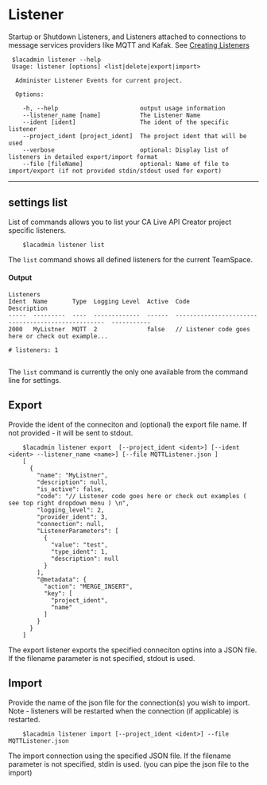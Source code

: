 # Listener
Startup or Shutdown Listeners, and Listeners attached to connections to message services providers like MQTT and Kafak.
See [Creating Listeners](https://docops.ca.com/ca-live-api-creator/5-0/en/creating-listeners)
```
 $lacadmin listener --help
 Usage: listener [options] <list|delete|export|import>

  Administer Listener Events for current project.

  Options:

    -h, --help                       output usage information
    --listener_name [name]           The Listener Name
    --ident [ident]                  The ident of the specific listener
    --project_ident [project_ident]  The project ident that will be used
    --verbose                        optional: Display list of listeners in detailed export/import format
    --file [fileName]                optional: Name of file to import/export (if not provided stdin/stdout used for export)

```


***
## settings list
List of commands allows you to list your CA Live API Creator project specific listeners. 

```
    $lacadmin listener list
```

The `list` command shows all defined listeners for the current TeamSpace.

#### Output
```
Listeners                                                                                                                                                                              
Ident  Name       Type  Logging Level  Active  Code                                                Description
-----  ---------  ----  -------------  ------  --------------------------------------------------  -----------
2000   MyListner  MQTT  2              false   // Listener code goes here or check out example...             

# listeners: 1                      
                                                                               
```

The `list` command is currently the only one available from the command line for
settings. 

## Export
Provide the ident of the conneciton and (optional) the export file name. If not provided - it will be sent to stdout.
```
    $lacadmin listener export  [--project_ident <ident>] [--ident <ident> --listener_name <name>] [--file MQTTListener.json ]
    [
      {
        "name": "MyListner",
        "description": null,
        "is_active": false,
        "code": "// Listener code goes here or check out examples ( see top right dropdown menu ) \n",
        "logging_level": 2,
        "provider_ident": 3,
        "connection": null,
        "ListenerParameters": [
          {
            "value": "test",
            "type_ident": 1,
            "description": null
          }
        ],
        "@metadata": {
          "action": "MERGE_INSERT",
          "key": [
            "project_ident",
            "name"
          ]
        }
      }
    ]

```
The export listener exports the specified conneciton optins into a JSON file. If the filename parameter is not specified, stdout is used.

## Import
Provide the name of the json file for the connection(s) you wish to import. 
Note - listeners will be restarted when the connection (if applicable) is restarted.
```
    $lacadmin listener import [--project_ident <ident>] --file MQTTListener.json
```
The import connection using the specified JSON file. If the filename parameter is not specified, stdin is used. (you can pipe the json file to the import)

